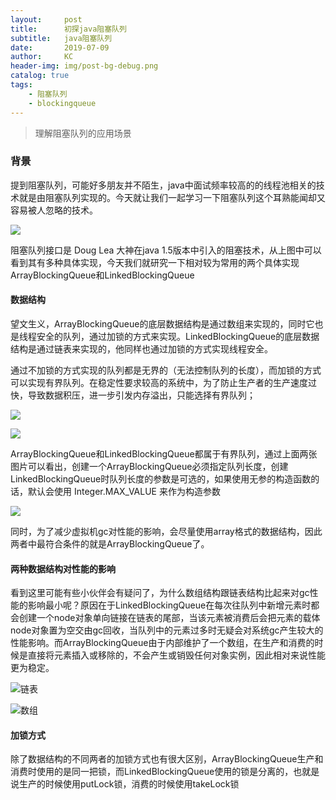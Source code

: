 ```yaml
---
layout:     post
title:      初探java阻塞队列
subtitle:   java阻塞队列
date:       2019-07-09
author:     KC
header-img: img/post-bg-debug.png
catalog: true
tags:
    - 阻塞队列
    - blockingqueue
---
```


> 理解阻塞队列的应用场景

### 背景

  提到阻塞队列，可能好多朋友并不陌生，java中面试频率较高的的线程池相关的技术就是由阻塞队列实现的。今天就让我们一起学习一下阻塞队列这个耳熟能闻却又容易被人忽略的技术。



![](http://www.kcblog.cn/img/2019-07-09/1.jpg)

阻塞队列接口是 Doug Lea 大神在java 1.5版本中引入的阻塞技术，从上图中可以看到其有多种具体实现，今天我们就研究一下相对较为常用的两个具体实现ArrayBlockingQueue和LinkedBlockingQueue

#### 数据结构

  望文生义，ArrayBlockingQueue的底层数据结构是通过数组来实现的，同时它也是线程安全的队列，通过加锁的方式来实现。LinkedBlockingQueue的底层数据结构是通过链表来实现的，他同样也通过加锁的方式实现线程安全。

  通过不加锁的方式实现的队列都是无界的（无法控制队列的长度），而加锁的方式可以实现有界队列。在稳定性要求较高的系统中，为了防止生产者的生产速度过快，导致数据积压，进一步引发内存溢出，只能选择有界队列；

![](http://www.kcblog.cn/img/2019-07-09/1.jpg)

![](http://www.kcblog.cn/img/2019-07-09/1.jpg)

ArrayBlockingQueue和LinkedBlockingQueue都属于有界队列，通过上面两张图片可以看出，创建一个ArrayBlockingQueue必须指定队列长度，创建LinkedBlockingQueue时队列长度的参数是可选的，如果使用无参的构造函数的话，默认会使用 Integer.MAX_VALUE 来作为构造参数

![](http://www.kcblog.cn/img/2019-07-09/1.jpg)

同时，为了减少虚拟机gc对性能的影响，会尽量使用array格式的数据结构，因此两者中最符合条件的就是ArrayBlockingQueue了。

#### 两种数据结构对性能的影响

看到这里可能有些小伙伴会有疑问了，为什么数组结构跟链表结构比起来对gc性能的影响最小呢？原因在于LinkedBlockingQueue在每次往队列中新增元素时都会创建一个node对象单向链接在链表的尾部，当该元素被消费后会把元素的载体node对象置为空交由gc回收，当队列中的元素过多时无疑会对系统gc产生较大的性能影响。而ArrayBlockingQueue由于内部维护了一个数组，在生产和消费的时候是直接将元素插入或移除的，不会产生或销毁任何对象实例，因此相对来说性能更为稳定。

![链表](http://www.kcblog.cn/img/2019-07-09/1.jpg)

![数组](http://www.kcblog.cn/img/2019-07-09/1.jpg)

#### 加锁方式

除了数据结构的不同两者的加锁方式也有很大区别，ArrayBlockingQueue生产和消费时使用的是同一把锁，而LinkedBlockingQueue使用的锁是分离的，也就是说生产的时候使用putLock锁，消费的时候使用takeLock锁


